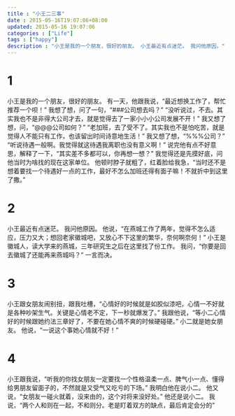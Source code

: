 ```yaml
---
title : "小王二三事"
date : 2015-05-16T19:07:06+08:00
updated: 2015-05-16 19:07:06
categories : ["Life"]
tags : ["happy"]
description : "小王是我的一个朋友，很好的朋友。 小王最近有点迷茫。 我问他原因。"
---
```


# 1
小王是我的一个朋友，很好的朋友。
有一天，他跟我说，“最近想换工作了，帮忙推荐一个呗！”
我想了想，问了一句，“###公司想去吗？”
“没听说过，不去。其实我也不是非得大公司才去，就是觉得去了一家小小小公司发展不开！”
我又想了想，问，“@@@公司如何？”
“老加班，去了受不了。其实我也不是怕吃苦，就是觉得人不能只有工作，也该留出时间诗意地生活！”
我又想了想，“%%%公司？”
“听说待遇一般啊。我觉得就这待遇我离职也没有意义啊！”
说完他有点不好意思，解释了一下，“其实差不多都可以，你再想一想？”
我觉得还是先摸好底，问他当时为啥找的现在这家单位。
他顿时脖子就粗了，红着脸给我急，“当时还不是想着要找一个待遇好一点的工作，最好不怎么加班还得有面子嘛！不就折中到这里了撒。”

# 2
小王最近有点迷茫。
我问他原因。
他说，“在燕城工作了两年，觉得不怎么适应，压力又大；想回老家徽城吧，又放心不下这里的繁华，奈何啊奈何！”
小王是徽城人，读大学来的燕城，三年研究生之后在这里找了份工作。
我问，“你要是回去徽城了还能再来燕城吗？”
一言而决。

# 3
小王跟女朋友闹别扭，跟我吐槽，“心情好的时候就是如胶似漆吧，心情一不好就是各种吵架生气。关键是心情老不定，下一秒就爆发了。”
我跟他说，“等小二心情好的时候跟她约法三章好了，不要在她心情不爽的时候硬碰硬。”
小二就是她女朋友。
他说，“一说这个事她心情就不好！”

# 4
小王跟我说，“听我的你找女朋友一定要找一个性格温柔一点、脾气小一点、懂得给男朋友留面子的，不然就是又受气又吃亏的下场。”
我明白他在说小二。
他又说，“女朋友一碰火就着，没来由的，这个对将来没好处。”
他还是说小二。
我说，“两个人和则在一起，不和则分。老是盯着双方的缺点，最后肯定会分的”

